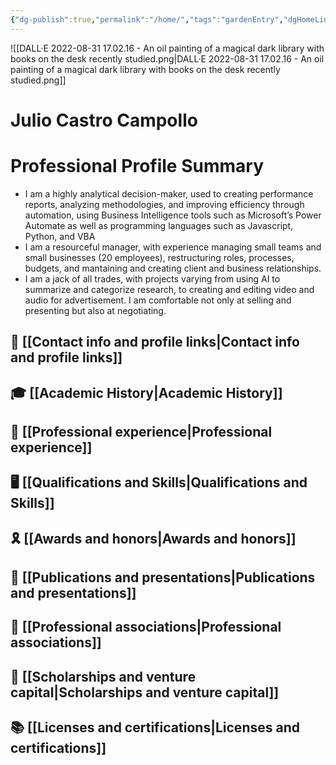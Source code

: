 ```yaml
---
{"dg-publish":true,"permalink":"/home/","tags":"gardenEntry","dgHomeLink":true,"dgPassFrontmatter":false}
---
```


![[DALL·E 2022-08-31 17.02.16 - An oil painting of a magical dark library with books on the desk recently studied.png|DALL·E 2022-08-31 17.02.16 - An oil painting of a magical dark library with books on the desk recently studied.png]] 
# Julio Castro Campollo
# Professional Profile Summary
- I am a highly analytical decision-maker, used to creating performance reports, analyzing methodologies, and improving efficiency through automation, using Business Intelligence tools such as Microsoft’s Power Automate as well as programming languages such as Javascript, Python, and VBA
- I am a resourceful manager, with experience managing small teams and small businesses (20 employees), restructuring roles, processes, budgets, and mantaining and creating client and business relationships.
- I am a jack of all trades, with projects varying from using AI to summarize and categorize research, to creating and editing video and audio for advertisement. I am comfortable not only at selling and presenting but also at negotiating. 

## 📖 [[Contact info and profile links|Contact info and profile links]]
## 🎓 [[Academic History|Academic History]]
## 💼 [[Professional experience|Professional experience]]
## 🖥️ [[Qualifications and Skills|Qualifications and Skills]]
## 🎗️ [[Awards and honors|Awards and honors]]
## 📑 [[Publications and presentations|Publications and presentations]]
## 🥂 [[Professional associations|Professional associations]]
## 🏦 [[Scholarships and venture capital|Scholarships and venture capital]]
## 📚 [[Licenses and certifications|Licenses and certifications]]

